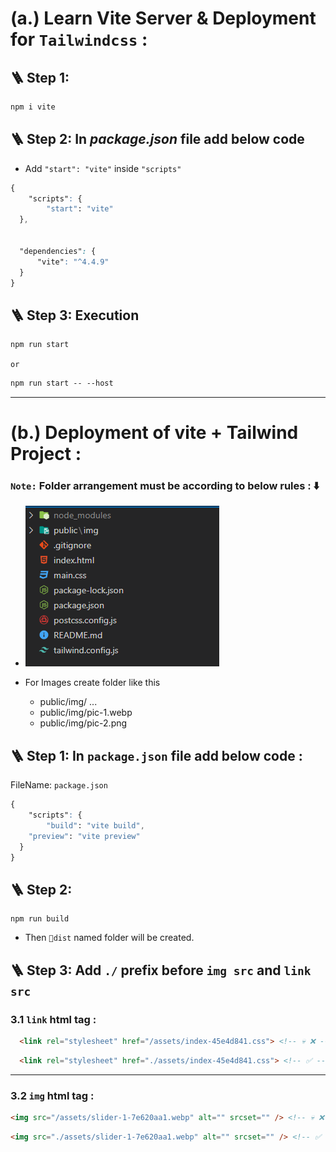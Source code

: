 # (a.) Learn Vite Server & Deployment for `Tailwindcss` :

## 🪜 Step 1:

```css
npm i vite
```

## 🪜 Step 2: In _package.json_ file add below code

- Add `"start": "vite"` inside `"scripts"`

```css
{
    "scripts": {
        "start": "vite"
  },


  "dependencies": {
      "vite": "^4.4.9"
  }
}

```

## 🪜 Step 3: Execution

```css
npm run start
```
`or`
```css
npm run start -- --host
```

---

# (b.) Deployment of vite + Tailwind Project :

### `Note:` Folder arrangement must be according to below rules : ⬇️

- ![](img/folder-arrangement.png)

- For Images create folder like this
  - public/img/ ...
  - public/img/pic-1.webp
  - public/img/pic-2.png

## 🪜 Step 1: In `package.json` file add below code :
FileName: `package.json`
```css
{
    "scripts": {
        "build": "vite build",
    "preview": "vite preview"
  }
}
```

## 🪜 Step 2: 
```
npm run build
```

- Then `📂dist` named folder will be created.

## 🪜 Step 3: Add `./` prefix before `img src` and `link src`

### 3.1 `link` html tag :
```html
  <link rel="stylesheet" href="/assets/index-45e4d841.css"> <!-- 💀 ❌ -->
```

```html
  <link rel="stylesheet" href="./assets/index-45e4d841.css"> <!-- ✅ -->
```
---
### 3.2 `img` html tag :
```html
<img src="/assets/slider-1-7e620aa1.webp" alt="" srcset="" /> <!-- 💀 ❌ -->
```

```html
<img src="./assets/slider-1-7e620aa1.webp" alt="" srcset="" /> <!-- ✅ -->
```

